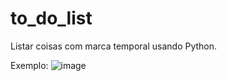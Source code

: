 # to_do_list
Listar coisas com marca temporal usando Python.

Exemplo:
![image](https://user-images.githubusercontent.com/79672000/167089860-d70bba27-a228-4e63-8469-4b9e55346649.png)
